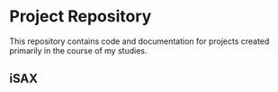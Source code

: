 # Project Repository
This repository contains code and documentation for projects created primarily in the course of my studies.

## iSAX
